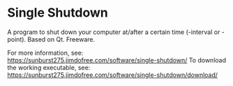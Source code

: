 # Single Shutdown
A program to shut down your computer at/after a certain time (-interval or -point). Based on Qt. Freeware.

For more information, see: https://sunburst275.jimdofree.com/software/single-shutdown/
To download the working executable, see: https://sunburst275.jimdofree.com/software/single-shutdown/download/
